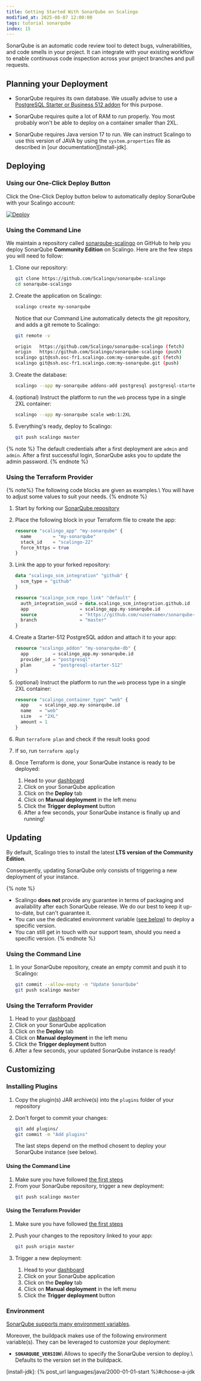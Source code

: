 ```yaml
---
title: Getting Started With SonarQube on Scalingo
modified_at: 2025-08-07 12:00:00
tags: tutorial sonarqube
index: 15
---
```


SonarQube is an automatic code review tool to detect bugs, vulnerabilities, and
code smells in your project. It can integrate with your existing workflow to
enable continuous code inspection across your project branches and pull
requests.


## Planning your Deployment

- SonarQube requires its own database. We usually advise to use a [PostgreSQL
  Starter or Business 512 addon][db-postgresql] for this purpose.

- SonarQube requires quite a lot of RAM to run properly. You most probably
  won't be able to deploy on a container smaller than 2XL.

- SonarQube requires Java version 17 to run. We can instruct Scalingo to use
  this version of JAVA by using the `system.properties` file as described in
  [our documentation][install-jdk].


## Deploying

### Using our One-Click Deploy Button

Click the One-Click Deploy button below to automatically deploy SonarQube with
your Scalingo account:

[![Deploy](https://cdn.scalingo.com/deploy/button.svg)][one-click]

### Using the Command Line

We maintain a repository called [sonarqube-scalingo] on GitHub to help you
deploy SonarQube **Community Edition** on Scalingo. Here are the few steps you
will need to follow:

1. Clone our repository:
   ```bash
   git clone https://github.com/Scalingo/sonarqube-scalingo
   cd sonarqube-scalingo
   ```

2. Create the application on Scalingo:
   ```bash
   scalingo create my-sonarqube
   ```

   Notice that our Command Line automatically detects the git repository, and
   adds a git remote to Scalingo:
   ```bash
   git remote -v

   origin   https://github.com/Scalingo/sonarqube-scalingo (fetch)
   origin   https://github.com/Scalingo/sonarqube-scalingo (push)
   scalingo git@ssh.osc-fr1.scalingo.com:my-sonarqube.git (fetch)
   scalingo git@ssh.osc-fr1.scalingo.com:my-sonarqube.git (push)
   ```

3. Create the database:
   ```bash
   scalingo --app my-sonarqube addons-add postgresql postgresql-starter-512
   ```

4. (optional) Instruct the platform to run the `web` process type in a single
   2XL container:
   ```bash
   scalingo --app my-sonarqube scale web:1:2XL
   ```

5. Everything's ready, deploy to Scalingo:
   ```bash
   git push scalingo master
   ```

{% note %}
The default credentials after a first deployment are `admin` and `admin`.
After a first successful login, SonarQube asks you to update the admin
password.
{% endnote %}

### Using the Terraform Provider

{% note%}
The following code blocks are given as examples.\\
You will have to adjust some values to suit your needs.
{% endnote %}

1. Start by forking our [SonarQube repository][sonarqube-scalingo]
2. Place the following block in your Terraform file to create the app:
   ```terraform
   resource "scalingo_app" "my-sonarqube" {
     name        = "my-sonarqube"
     stack_id    = "scalingo-22"
     force_https = true
   }
   ```

3. Link the app to your forked repository:
   ```terraform
   data "scalingo_scm_integration" "github" {
     scm_type = "github"
   }

   resource "scalingo_scm_repo_link" "default" {
     auth_integration_uuid = data.scalingo_scm_integration.github.id
     app                   = scalingo_app.my-sonarqube.id
     source                = "https://github.com/<username>/sonarqube-scalingo"
     branch                = "master"
   }
   ```

4. Create a Starter-512 PostgreSQL addon and attach it to your app:
   ```terraform
   resource "scalingo_addon" "my-sonarqube-db" {
     app         = scalingo_app.my-sonarqube.id
     provider_id = "postgresql"
     plan        = "postgresql-starter-512"
   }
   ```

5. (optional) Instruct the platform to run the `web` process type in a single
   2XL container:
   ```terraform
   resource "scalingo_container_type" "web" {
     app    = scalingo_app.my-sonarqube.id
     name   = "web"
     size   = "2XL"
     amount = 1
   }
   ```

6. Run `terraform plan` and check if the result looks good
7. If so, run `terraform apply`
8. Once Terraform is done, your SonarQube instance is ready to be deployed:
   1. Head to your [dashboard]
   2. Click on your SonarQube application
   3. Click on the **Deploy** tab
   4. Click on **Manual deployment** in the left menu
   5. Click the **Trigger deployment** button
   6. After a few seconds, your SonarQube instance is finally up and running!


## Updating

By default, Scalingo tries to install the latest **LTS version of the Community
Edition**.

Consequently, updating SonarQube only consists of triggering a new deployment
of your instance.

{% note %}
- Scalingo **does not** provide any guarantee in terms of packaging and
  availability after each SonarQube release. We do our best to keep it
  up-to-date, but can't guarantee it.
- You can use the dedicated environment variable ([see below](#environment)) to
  deploy a specific version.
- You can still get in touch with our support team, should you need a specific
  version.
{% endnote %}

### Using the Command Line

1. In your SonarQube repository, create an empty commit and push it to
   Scalingo:
   ```bash
   git commit --allow-empty -m "Update SonarQube"
   git push scalingo master
   ```

### Using the Terraform Provider

1. Head to your [dashboard]
2. Click on your SonarQube application
3. Click on the **Deploy** tab
4. Click on **Manual deployment** in the left menu
5. Click the **Trigger deployment** button
6. After a few seconds, your updated SonarQube instance is ready!


## Customizing

### Installing Plugins

1. Copy the plugin(s) JAR archive(s) into the `plugins` folder of your
   repository
2. Don't forget to commit your changes:
   ```bash
   git add plugins/
   git commit -m "Add plugins"
   ```

   The last steps depend on the method chosent to deploy your SonarQube
   instance (see below).

#### Using the Command Line

1. Make sure you have followed [the first steps](#installing-plugins)
2. From your SonarQube repository, trigger a new deployment:
   ```bash
   git push scalingo master
   ```

#### Using the Terraform Provider

1. Make sure you have followed [the first steps](#installing-plugins)
2. Push your changes to the repository linked to your app:
   ```bash
   git push origin master
   ```

3. Trigger a new deployment:
   1. Head to your [dashboard]
   2. Click on your SonarQube application
   3. Click on the **Deploy** tab
   4. Click on **Manual deployment** in the left menu
   5. Click the **Trigger deployment** button

### Environment

[SonarQube supports many environment variables][sonarqube-env].

Moreover, the buildpack makes use of the following environment variable(s).
They can be leveraged to customize your deployment:

- **`SONARQUBE_VERSION`**\\
  Allows to specify the SonarQube version to deploy.\\
  Defaults to the version set in the buildpack.


[sonarqube-env]: https://docs.sonarsource.com/sonarqube/latest/setup-and-upgrade/configure-and-operate-a-server/environment-variables/
[sonarqube-scalingo]: https://github.com/Scalingo/sonarqube-scalingo

[db-postgresql]: https://www.scalingo.com/databases/postgresql
[dashboard]: https://dashboard.scalingo.com/apps/
[one-click]: https://dashboard.scalingo.com/create/app?source=https://github.com/Scalingo/sonarqube-scalingo

[install-jdk]: {% post_url languages/java/2000-01-01-start %}#choose-a-jdk

